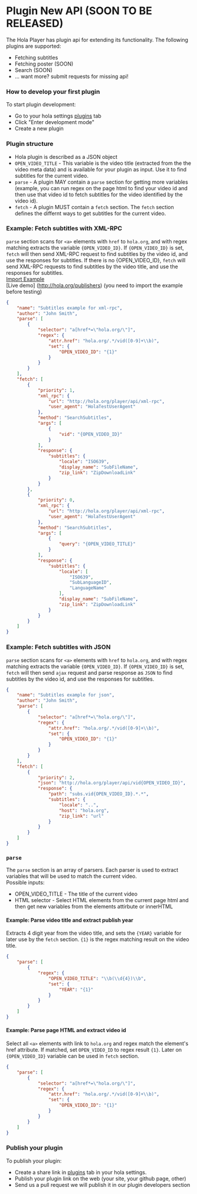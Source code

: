 # Plugin New API (SOON TO BE RELEASED)

The Hola Player has plugin api for extending its functionality.
The following plugins are supported:
* Fetching subtitles
* Fetching poster (SOON)
* Search (SOON)
* ... want more? submit requests for missing api!

### How to develop your first plugin
To start plugin development:
* Go to your hola settings [plugins](http://hola.org/access/my/settings#plugins) tab
* Click "Enter development mode"
* Create a new plugin

### Plugin structure
- Hola plugin is described as a JSON object
- `OPEN_VIDEO_TITLE` - This variable is the video title (extracted from the the video meta data) and is available for your plugin as input. Use it to find subtitles for the current video.
- `parse` - A plugin MAY contain a `parse` section for getting more variables (example, you can run regex on the page html to find your video id and then use that video id to fetch subtitles for the video identified by the video id).
- `fetch` - A plugin MUST contain a `fetch` section. The `fetch` section defines the differnt ways to get subtitles for the current video.

### Example: Fetch subtitles with XML-RPC

`parse` section scans for `<a>` elements with `href` to `hola.org`, and with regex matching extracts the variable `{OPEN_VIDEO_ID}`.
If `{OPEN_VIDEO_ID}` is set, `fetch` will then send XML-RPC request to find subtitles by the video id, and use the responses for subtitles.
If there is no {OPEN_VIDEO_ID}, `fetch` will send XML-RPC requests to find subtitles by the video title, and use the responses for subtitles.  
[Import Example](http://hola.org/hola_player_plugin?plugin=%7B%22name%22%3A%22Subtitles%20example%20for%20xml-rpc%22%2C%22author%22%3A%22John%20Smith%22%2C%22parse%22%3A%5B%7B%22selector%22%3A%22a%5Bhref*%3D%5C%22hola.org%2F%5C%22%5D%22%2C%22regex%22%3A%7B%22attr.href%22%3A%22hola.org%2F.*%2Fvid(%5B0-9%5D%2B%5C%5Cb)%22%2C%22set%22%3A%7B%22OPEN_VIDEO_ID%22%3A%22%7B1%7D%22%7D%7D%7D%5D%2C%22fetch%22%3A%5B%7B%22priority%22%3A1%2C%22xml_rpc%22%3A%7B%22url%22%3A%22http%3A%2F%2Fhola.org%2Fplayer%2Fapi%2Fxml-rpc%22%2C%22user_agent%22%3A%22HolaTestUserAgent%22%7D%2C%22method%22%3A%22SearchSubtitles%22%2C%22args%22%3A%5B%7B%22vid%22%3A%22%7BOPEN_VIDEO_ID%7D%22%7D%5D%2C%22response%22%3A%7B%22subtitles%22%3A%7B%22locale%22%3A%22ISO639%22%2C%22display_name%22%3A%22SubFileName%22%2C%22zip_link%22%3A%22ZipDownloadLink%22%7D%7D%7D%2C%7B%22priority%22%3A0%2C%22xml_rpc%22%3A%7B%22url%22%3A%22http%3A%2F%2Fhola.org%2Fplayer%2Fapi%2Fxml-rpc%22%2C%22user_agent%22%3A%22HolaTestUserAgent%22%7D%2C%22method%22%3A%22SearchSubtitles%22%2C%22args%22%3A%5B%7B%22query%22%3A%22%7BOPEN_VIDEO_TITLE%7D%22%7D%5D%2C%22response%22%3A%7B%22subtitles%22%3A%7B%22locale%22%3A%5B%22ISO639%22%2C%22SubLanguageID%22%2C%22LanguageName%22%5D%2C%22display_name%22%3A%22SubFileName%22%2C%22zip_link%22%3A%22ZipDownloadLink%22%7D%7D%7D%5D%7D)  
[Live demo] (http://hola.org/publishers) (you need to import the example before testing)

```json
{
	"name": "Subtitles example for xml-rpc",
	"author": "John Smith",
	"parse": [
		{
			"selector": "a[href*=\"hola.org/\"]",
			"regex": {
				"attr.href": "hola.org/.*/vid([0-9]+\\b)",
				"set": {
					"OPEN_VIDEO_ID": "{1}"
				}
			}
		}
	],
	"fetch": [
		{
			"priority": 1,
			"xml_rpc": {
				"url": "http://hola.org/player/api/xml-rpc",
				"user_agent": "HolaTestUserAgent"
			},
			"method": "SearchSubtitles",
			"args": [
				{
					"vid": "{OPEN_VIDEO_ID}"
				}
			],
			"response": {
				"subtitles": {
					"locale": "ISO639",
					"display_name": "SubFileName",
					"zip_link": "ZipDownloadLink"
				}
			}
		},
		{
			"priority": 0,
			"xml_rpc": {
				"url": "http://hola.org/player/api/xml-rpc",
				"user_agent": "HolaTestUserAgent"
			},
			"method": "SearchSubtitles",
			"args": [
				{
					"query": "{OPEN_VIDEO_TITLE}"
				}
			],
			"response": {
				"subtitles": {
					"locale": [
						"ISO639",
						"SubLanguageID",
						"LanguageName"
					],
					"display_name": "SubFileName",
					"zip_link": "ZipDownloadLink"
				}
			}
		}
	]
}
```

### Example: Fetch subtitles with JSON
`parse` section scans for `<a>` elements with `href` to `hola.org`, and with regex matching extracts the variable `{OPEN_VIDEO_ID}`.
If `{OPEN_VIDEO_ID}` is set, `fetch` will then send `ajax` request and parse response as `JSON` to find subtitles by the video id, and use the responses for subtitles.

```json
{
	"name": "Subtitles example for json",
	"author": "John Smith",
	"parse": [
		{
			"selector": "a[href*=\"hola.org/\"]",
			"regex": {
				"attr.href": "hola.org/.*/vid([0-9]+\\b)",
				"set": {
					"OPEN_VIDEO_ID": "{1}"
				}
			}
		}
	],
	"fetch": [
		{
			"priority": 2,
			"json": "http://hola.org/player/api/vid{OPEN_VIDEO_ID}",
			"response": {
				"path": "subs.vid{OPEN_VIDEO_ID}.*.*",
				"subtitles": {
					"locale": "..",
					"host": "hola.org",
					"zip_link": "url"
				}
			}
		}
	]
}
```

### `parse`
The `parse` section is an array of parsers. Each parser is used to extract variables that will be used to match the current video.  
Possible inputs:
* OPEN_VIDEO_TITLE - The title of the current video
* HTML selector - Select HTML elements from the current page html and then get new variables from the elements attirbute or innerHTML

#### Example: Parse video title and extract publish year

Extracts 4 digit year from the video title, and sets the `{YEAR}` variable for later use by the `fetch` section.
`{1}` is the regex matching result on the video title.

```json
{
	"parse": [
		{
			"regex": {
				"OPEN_VIDEO_TITLE": "\\b(\\d{4})\\b",
				"set": {
					"YEAR": "{1}"
				}
			}
		}
	]
}
```

#### Example: Parse page HTML and extract video id

Select all `<a>` elements with link to `hola.org` and regex match the element's href attribute. If matched, set `OPEN_VIDEO_ID`
to regex result `{1}`.
Later on `{OPEN_VIDEO_ID}` variable can be used in `fetch` section.

``` json
{
    "parse": [
        {
            "selector": "a[href*=\"hola.org/\"]",
            "regex": {
                "attr.href": "hola.org/.*/vid([0-9]+\\b)",
                "set": {
                    "OPEN_VIDEO_ID": "{1}"
                }
            }
        }
    ]
}
```

### Publish your plugin
To publish your plugin:
* Create a share link in [plugins](http://hola.org/access/my/settings#plugins) tab in your hola settings.
* Publish your plugin link on the web (your site, your github page, other)
* Send us a pull request we will publish it in our plugin developers section

